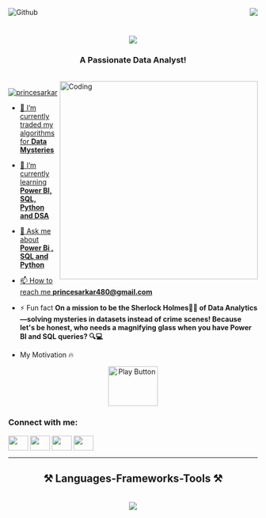 ![Github](https://user-images.githubusercontent.com/74038190/225813708-98b745f2-7d22-48cf-9150-083f1b00d6c9.gif)
<img align="right" src="https://visitor-badge.laobi.icu/badge?page_id=salesp07.salesp07" />

<h1 align="center">
    <img src="https://readme-typing-svg.herokuapp.com/?font=Righteous&size=35&center=true&vCenter=true&width=500&height=70&duration=4000&lines=Hi+There!+👋;+I'm+Prince!;" />
</h1>

<h3 align="center">A Passionate Data Analyst!</h3>

<br/>

<img align="right" alt="Coding" width="400" src="https://cdn.dribbble.com/users/1162077/screenshots/3848914/programmer.gif">


<p align="left"> <a href="https://twitter.com/PrinceS63846615" target="blank"><img src="https://img.shields.io/twitter/follow/princesarkar?logo=twitter&style=for-the-badge" alt="princesarkar"  </p>

- 🔭 I’m currently traded my algorithms for **Data Mysteries**

- 🌱 I’m currently learning **Power BI, SQL, Python and DSA**

- 💬 Ask me about **Power Bi , SQL and Python**

- 📫 How to reach me **princesarkar480@gmail.com**

- ⚡ Fun fact **On a mission to be the Sherlock Holmes🕵️‍♂️ of Data Analytics—solving mysteries in datasets instead of crime scenes! Because let's be honest, who needs a magnifying glass when you have Power BI and SQL queries? 🔍💻**
- My Motivation 🔥

 <p align="center">
  <a href="https://drive.google.com/file/d/1ypY5ZWtRqbiXwVyWqMs1fUjxz-iSK7oe/view">
    <img src="https://i.pinimg.com/originals/5d/41/89/5d4189be97db843fe449ce5ec25e6aa9.gif" alt="Play Button" style="width:100px;height:80px;">
  </a>
</p>

<audio controls style="display: none;">
    <source src="https://drive.google.com/file/d/1ypY5ZWtRqbiXwVyWqMs1fUjxz-iSK7oe/view" type="audio/mpeg">
</audio>
<h3 align="left">Connect with me:</h3>
<p align="left">
<a href="https://twitter.com/PrinceS63846615" target="blank"><img align="center" src="https://raw.githubusercontent.com/rahuldkjain/github-profile-readme-generator/master/src/images/icons/Social/twitter.svg" height="30" width="40" /></a>
<a href="https://www.linkedin.com/in/prince-sarkar/" target="blank"><img align="center" src="https://raw.githubusercontent.com/rahuldkjain/github-profile-readme-generator/master/src/images/icons/Social/linked-in-alt.svg" height="30" width="40" /></a>
<a href="https://www.instagram.com/princesarkar480/?hl=en" target="blank"><img align="center" src="https://raw.githubusercontent.com/rahuldkjain/github-profile-readme-generator/master/src/images/icons/Social/instagram.svg" height="30" width="40" /></a>
<a href="https://www.facebook.com/profile.php?id=100025692079807" target="blank"><img align="center" src="https://raw.githubusercontent.com/rahuldkjain/github-profile-readme-generator/master/src/images/icons/Social/facebook.svg" height="30" width="40" /></a>
</p>
 <hr/>
 
<h2 align="center">⚒️ Languages-Frameworks-Tools ⚒️</h2>
<br/>
<div align="center">
    <img src="https://skillicons.dev/icons?i=html,css,vscode,github,git,javascript,python,mysql,java" />
    <br>
</div>

<br/>
